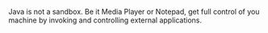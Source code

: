 Java is not a sandbox. Be it Media Player or Notepad, get full control of you machine by invoking and controlling external applications.